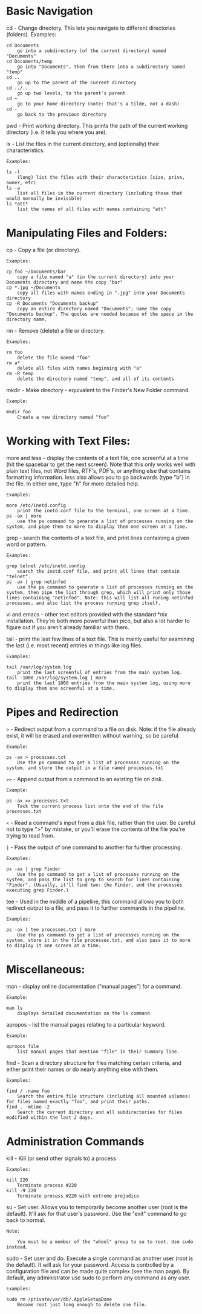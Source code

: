 Basic Navigation
================

cd   - Change directory. This lets you navigate to different directories (folders).
    Examples:

    cd Documents
        go into a subdirectory (of the current directory) named "Documents"
    cd Documents/temp
        go into "Documents", then from there into a subdirectory named "temp"
    cd ..
        go up to the parent of the current directory
    cd ../..
        go up two levels, to the parent's parent
    cd ~
        go to your home directory (note: that's a tilde, not a dash)
    cd -
        go back to the previous directory 

pwd   - Print working directory. This prints the path of the current working directory (i.e. it tells you where you are).

ls   - List the files in the current directory, and (optionally) their characteristics.

    Examples:

    ls -l
        (long) list the files with their characteristics (size, privs, owner, etc)
    ls -a
        list all files in the current directory (including those that would normally be invisible)
    ls *att*
        list the names of all files with names containing "att" 
        
Manipulating Files and Folders:
===============================

cp   - Copy a file (or directory).

    Examples:

    cp foo ~/Documents/bar
        copy a file named "a" (in the current directory) into your Documents directory and name the copy "bar"
    cp *.jpg ~/Documents
        copy all files with names ending in ".jpg" into your Documents directory
    cp -R Documents "Documents backup"
        copy an entire directory named "Documents"; name the copy "Documents backup". The quotes are needed because of the space in the directory name.

rm   - Remove (delete) a file or directory.

    Examples:

    rm foo
        delete the file named "foo"
    rm a*
        delete all files with names beginning with "a"
    rm -R temp
        delete the directory named "temp", and all of its contents 

mkdir   - Make directory - equivalent to the Finder's New Folder command.

    Example:

    mkdir foo
        Create a new directory named "foo" 

Working with Text Files:
========================

more and less   - display the contents of a text file, one screenful at a time (hit the spacebar to get the next screen). Note that this only works well with plain text files, not Word files, RTF's, PDF's, or anything else that contains formatting information. less also allows you to go backwards (type "b") in the file. In either one, type "h" for more detailed help.

    Examples:

    more /etc/inetd.config
        print the inetd.conf file to the terminal, one screen at a time.
    ps -ax | more
        use the ps command to generate a list of processes running on the system, and pipe them to more to display them one screen at a time. 

grep   - search the contents of a text file, and print lines containing a given word or pattern.

    Examples:

    grep telnet /etc/inetd.config
        search the inetd.conf file, and print all lines that contain "telnet".
    ps -ax | grep netinfod
        use the ps command to generate a list of processes running on the system, then pipe the list through grep, which will print only those lines containing "netinfod". Note: this will list all runing netinfod processes, and also list the process running grep itself. 

vi and emacs   - other text editors provided with the standard *nix installation. They're both more powerful than pico, but also a lot harder to figure out if you aren't already familiar with them.

tail   - print the last few lines of a text file. This is mainly useful for examining the last (i.e. most recent) entries in things like log files.

    Examples:

    tail /var/log/system.log
        print the last screenful of entries from the main system log.
    tail -1000 /var/log/system.log | more
        print the last 1000 entries from the main system log, using more to display them one screenful at a time.

Pipes and Redirection
====================

`` > ``   - Redirect output from a command to a file on disk. Note: if the file already exist, it will be erased and overwritten without warning, so be careful.

    Example:

    ps -ax > processes.txt
        Use the ps command to get a list of processes running on the system, and store the output in a file named processes.txt 

`` >> ``  - Append output from a command to an existing file on disk.

    Example:

    ps -ax >> processes.txt
        Tack the current process list onto the end of the file processes.txt 
 
`` < ``   - Read a command's input from a disk file, rather than the user. Be careful not to type ">" by mistake, or you'll erase the contents of the file you're trying to read from.


`` | ``   - Pass the output of one command to another for further processing.

    Examples:

    ps -ax | grep Finder
        Use the ps command to get a list of processes running on the system, and pass the list to grep to search for lines containing "Finder". (Usually, it'll find two: the Finder, and the processes executing grep Finder.)

tee   - Used in the middle of a pipeline, this command allows you to both redirect output to a file, and pass it to further commands in the pipeline.

    Examples:

    ps -ax | tee processes.txt | more
        Use the ps command to get a list of processes running on the system, store it in the file processes.txt, and also pass it to more to display it one screen at a time.

Miscellaneous:
==============

man   - display online documentation ("manual pages") for a command.

    Example:

    man ls
        displays detailed documentation on the ls command 

apropos   - list the manual pages relating to a particular keyword.

    Example:

    apropos file
        list manual pages that mention "file" in their summary line. 

find   - Scan a directory structure for files matching certain criteria, and either print their names or do nearly anything else with them. 

    Examples:

    find / -name foo
        Search the entire file structure (including all mounted volumes) for files named exactly "foo", and print their paths.
    find . -mtime -2
        Search the current directory and all subdirectories for files modified within the last 2 days. 

Administration Commands
=======================

kill   - Kill (or send other signals to) a process

    Examples:

    kill 220
        Terminate process #220
    kill -9 220
        Terminate process #220 with extreme prejudice

su   - Set user. Allows you to temporarily become another user (root is the default). It'll ask for that user's password. Use the "exit" command to go back to normal.

    Note:

        You must be a member of the "wheel" group to su to root. Use sudo instead. 

sudo   - Set user and do. Execute a single command as another user (root is the default). It will ask for your password. Access is controlled by a configuration file and can be made quite complex (see the man page). By default, any administrator use sudo to perform any command as any user.

    Examples:

    sudo rm /private/var/db/.AppleSetupDone
        Become root just long enough to delete one file.
